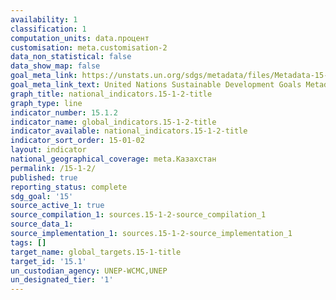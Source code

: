 ```yaml
---
availability: 1
classification: 1
computation_units: data.процент
customisation: meta.customisation-2
data_non_statistical: false
data_show_map: false
goal_meta_link: https://unstats.un.org/sdgs/metadata/files/Metadata-15-01-02.pdf
goal_meta_link_text: United Nations Sustainable Development Goals Metadata (pdf 456kB)
graph_title: national_indicators.15-1-2-title
graph_type: line
indicator_number: 15.1.2
indicator_name: global_indicators.15-1-2-title
indicator_available: national_indicators.15-1-2-title
indicator_sort_order: 15-01-02
layout: indicator
national_geographical_coverage: meta.Казахстан
permalink: /15-1-2/
published: true
reporting_status: complete
sdg_goal: '15'
source_active_1: true
source_compilation_1: sources.15-1-2-source_compilation_1
source_data_1:
source_implementation_1: sources.15-1-2-source_implementation_1
tags: []
target_name: global_targets.15-1-title
target_id: '15.1'
un_custodian_agency: UNEP-WCMC,UNEP
un_designated_tier: '1'
---
```

